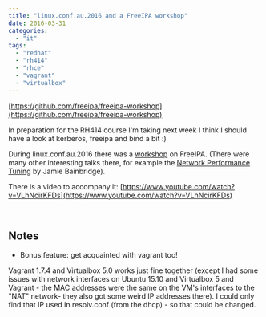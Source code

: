 ```yaml
---
title: "linux.conf.au.2016 and a FreeIPA workshop"
date: 2016-03-31
categories: 
  - "it"
tags: 
  - "redhat"
  - "rh414"
  - "rhce"
  - "vagrant"
  - "virtualbox"
---
```


[https://github.com/freeipa/freeipa-workshop](https://github.com/freeipa/freeipa-workshop)

In preparation for the RH414 course I'm taking next week I think I should have a look at kerberos, freeipa and bind a bit :)

During linux.conf.au.2016 there was a [workshop](https://linux.conf.au/schedule/30130/view_talk) on FreeIPA. (There were many other interesting talks there, for example the [Network Performance Tuning](http://jbainbri.github.io/) by Jamie Bainbridge).

There is a video to accompany it: [https://www.youtube.com/watch?v=VLhNcirKFDs](https://www.youtube.com/watch?v=VLhNcirKFDs)

 

## Notes

- Bonus feature: get acquainted with vagrant too!

Vagrant 1.7.4 and Virtualbox 5.0 works just fine together (except I had some issues with network interfaces on Ubuntu 15.10 and Virtualbox 5 and Vagrant - the MAC addresses were the same on the VM's interfaces to the "NAT" network- they also got some weird IP addresses there). I could only find that IP used in resolv.conf (from the dhcp) - so that could be changed.
